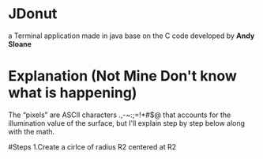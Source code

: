 # JDonut
a Terminal application made in java base on the C code developed by **Andy Sloane**

# Explanation (Not Mine Don't know what is happening)
  The “pixels” are ASCII characters .,-~:;=!*#$@ that accounts for the illumination 
  value of the surface, but I'll explain step by step below along with the math.
  
#Steps
1.Create a cirlce of radius R2 centered at R2
